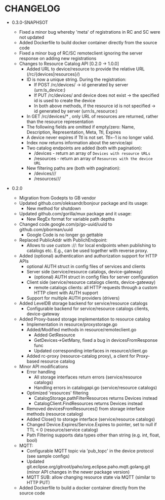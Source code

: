 # CHANGELOG

* 0.3.0-SNAPHSOT
    - Fixed a minor bug whereby 'meta' of registrations in RC and SC were not updated
    - Added Dockerfile to build docker container directly from the source code
    - Fixed a minor bug of RC/SC remoteclient ignoring the server response on adding new registrations
    - Changes to Resource Catalog API [0.2.0 -> 1.0.0]
      + Added URL to device/resource to provide the relative URL (/rc/{devices|resources}/<id>)
      + ID is now a unique string. During the registration:
        * If POST /rc/devices/ -> id generated by server (urn:ls_device:<id>)
        * If PUT /rc/devices/<id> and device does not exist -> the specified id is used to create the device
        * In both above methods, if the resource id is not specified -> id generated by server (urn:ls_resource:<id>)
      + In GET /rc/devices/* , only URL of resources are returned, rather than the resource representation
      + The following fields are omitted if empty/zero: Name, Description, Representation, Meta, Ttl, Expires
      + A device never expires if Ttl is not set. Ttl=-1 is no longer valid.
      + Index now returns information about the service/api
      + Two catalog endpoints are added (both with pagination):
        * /devices - return an array of `Devices with resource URLs`
        * /resources - return an array of `Resources with the device URL`
      + New filtering paths are (both with pagination):
        * /devices/<path>/<op>/<value>
        * /resources/<path>/<op>/<value>

* 0.2.0
    - Migration from Godepts to GB vendor
    - Updated github.com/oleksandr/bonjour package and its usage:
      + New method for shutdown
    - Updated github.com/gorilla/mux package and it usage:
      + New RegEx format for variable path depths
    - Changed code.google.com/p/go-uuid/uuid to github.com/pborman/uuid 
      + Google Code is no longer go gettable
    - Replaced PublicAddr with PublichEndpoint:
      + Allows to use custom <protocol>://<addr>:<port> for local endpoints when publishing to catalogs etc. E.g., can be used together with reverse proxy.
    - Added (optional) authentication and authorization support for HTTP APIs
      + optional AUTH struct in config files of services and clients
      + Server side (service/resource catalogs, device-gateway)
          * (optional) AUTH struct in config files for server configuration
      + Client side (service/resource catalogs clients, device-gateway)
          * remote catalogs clients: all HTTP requests through a custom HTTP client with AUTH support
      + Support for multiple AUTH providers (drivers)
    - Added LevelDB storage backend for service/resource catalogs
      + Configurable backend for service/resource catalogs clients, device-gateway
    - Added Proxy-based storage implementation to resource catalog
      + Implementation in resource/proxystorage.go
      + Added/Modified methods in resource/remoteclient.go
          * Added GetResource
          * GetDevices->GetMany, fixed a bug in devicesFromResponse func
          * Updated corresponding interfaces in resource/client.go
      + Added rc-proxy (resource-catalog proxy), a client for Proxy-based resource catalog
    - Minor API modifications
      + Error handling
          * All storage interfaces return errors (service/resource catalogs)
          * Handling errors in catalogapi.go (service/resource catalogs)
      + Optimized 'resources' filtering
          * CatalogStorage.pathFilterResources returns Devices instead
          * CatalogClient.FindResources returns Devices instead
      + Removed devicesFromResources() from storage interface methods (resource catalog)
      + Added Close() to storage interface (service/resource catalogs)
      + Changed Device.Expires/Service.Expires to pointer, set to null if TTL < 0 (resource/service catalog)
      + Path Filtering supports data types other than string (e.g. int, float, bool)
    - MQTT:
      + Configurable MQTT topic via 'pub_topc' in the device protocol (see sample configs)
      + Updated git.eclipse.org/gitroot/paho/org.eclipse.paho.mqtt.golang.git (minor API changes in the newer package version)
      + MQTT SUB: allow changing resource state via MQTT (similar to HTTP PUT)
    - Added Dockerfile to build a docker container directly from the source code
